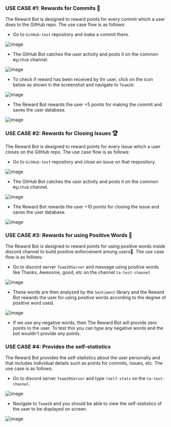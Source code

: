 ### USE CASE #1: Rewards for Commits 	🎁

The Reward Bot is designed to reward points for every commit which a user does to the GitHub repo. The use case flow is as follows:

- Go to ```GitHub-test``` repository and make a commit there.

![image](https://media.github.ncsu.edu/user/22719/files/62f280fc-1f29-4723-80e1-3bdbd44168db)

- The GitHub Bot catches the user activity and posts it on the common ```#github``` channel.

![image](https://media.github.ncsu.edu/user/22719/files/80810107-796c-4ba5-88e7-5e5b7da06282)

- To check if reward has been received by thr user, click on the icon below as shown in the screenshot and navigate to ```Team20```.

![image](https://media.github.ncsu.edu/user/22719/files/2e79e6d8-15b4-4962-b58c-70ecd219bf33)

- The Reward Bot rewards the user +5 points for making the commit and saves the user database.

![image](https://media.github.ncsu.edu/user/22719/files/da868f84-1944-4b7a-a492-6d6fdbd36d28)



### USE CASE #2: Rewards for Closing Issues 🏆	

The Reward Bot is designed to reward points for every Issue which a user closes on the GitHub repo. The use case flow is as follows:

- Go to ```GitHub-test``` repository and close an issue on that respository.

![image](https://media.github.ncsu.edu/user/22719/files/e491fb9d-4d35-4450-bc95-18f59775d930)

- The GitHub Bot catches the user activity and posts it on the common ```#github``` channel.

![image](https://media.github.ncsu.edu/user/22719/files/382904d3-1ef5-4a28-a0bd-54feb3721787)

- The Reward Bot rewards the user +10 points for closing the issue and saves the user database.

![image](https://media.github.ncsu.edu/user/22719/files/d73fb2a3-d18b-472e-a875-f2048e1b8937)

### USE CASE #3: Rewards for using Positive Words 🎉

The Reward Bot is designed to reward points for using positive words inside discord channel to build positive enforcement among users🥳. The use case flow is as follows:

- Go to discord server ```Team20Server``` and message using positive words like Thanks, Awesome, good, etc on the channel ```ta-test-channel```

![image](https://media.github.ncsu.edu/user/22719/files/a5fd7827-ca04-4565-8d48-c2e6e3b5d56f)

-  These words are then analyzed by the ```Sentiment``` library and the Reward Bot rewards the user for using positive words according to the degree of positive word used.

![image](https://media.github.ncsu.edu/user/22719/files/834a14d5-b5f0-4055-9ff3-69644af6fe01)

- If we use any negative words, then The Reward Bot will provide zero points to the user. To test this you can type any negative words and the bot wouldn't provide any points.

### USE CASE #4: Provides the self-statistics

The Reward Bot provides the self-statistics about the user personally and that includes individual details such as points for commits, issues, etc. The use case is as follows:

- Go to discord server ```Team20Server``` and type ```?self-stats``` on the ```ta-test-channel```.

![image](https://media.github.ncsu.edu/user/22719/files/41aaa7e1-c6cf-4b6e-a674-5807e0cad660)

- Navigate to ```Team20``` and you should be able to view the self-statistics of the user to be displayed on screen.

![image](https://media.github.ncsu.edu/user/22719/files/95c419ab-c882-4d97-b049-495cfb5030fe)


